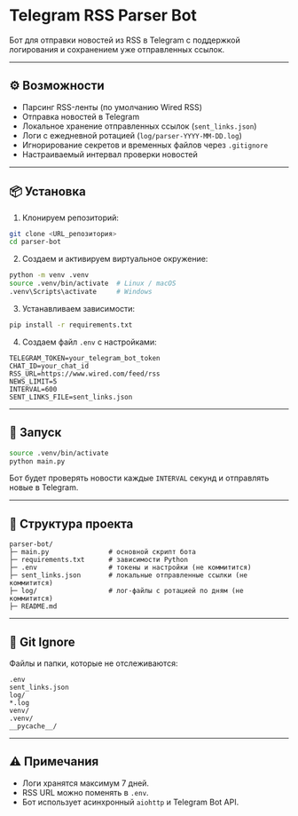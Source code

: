 # Telegram RSS Parser Bot

Бот для отправки новостей из RSS в Telegram с поддержкой логирования и сохранением уже отправленных ссылок.

---

## ⚙️ Возможности

* Парсинг RSS-ленты (по умолчанию Wired RSS)
* Отправка новостей в Telegram
* Локальное хранение отправленных ссылок (`sent_links.json`)
* Логи с ежедневной ротацией (`log/parser-YYYY-MM-DD.log`)
* Игнорирование секретов и временных файлов через `.gitignore`
* Настраиваемый интервал проверки новостей

---

## 📦 Установка

1. Клонируем репозиторий:

```bash
git clone <URL_репозитория>
cd parser-bot
```

2. Создаем и активируем виртуальное окружение:

```bash
python -m venv .venv
source .venv/bin/activate  # Linux / macOS
.venv\Scripts\activate     # Windows
```

3. Устанавливаем зависимости:

```bash
pip install -r requirements.txt
```

4. Создаем файл `.env` с настройками:

```env
TELEGRAM_TOKEN=your_telegram_bot_token
CHAT_ID=your_chat_id
RSS_URL=https://www.wired.com/feed/rss
NEWS_LIMIT=5
INTERVAL=600
SENT_LINKS_FILE=sent_links.json
```

---

## 🚀 Запуск

```bash
source .venv/bin/activate
python main.py
```

Бот будет проверять новости каждые `INTERVAL` секунд и отправлять новые в Telegram.

---

## 📂 Структура проекта

```
parser-bot/
├─ main.py               # основной скрипт бота
├─ requirements.txt      # зависимости Python
├─ .env                  # токены и настройки (не коммитится)
├─ sent_links.json       # локальные отправленные ссылки (не коммитится)
├─ log/                  # лог-файлы с ротацией по дням (не коммитится)
├─ README.md
```

---

## 📌 Git Ignore

Файлы и папки, которые не отслеживаются:

```
.env
sent_links.json
log/
*.log
venv/
.venv/
__pycache__/
```

---

## ⚠️ Примечания

* Логи хранятся максимум 7 дней.
* RSS URL можно поменять в `.env`.
* Бот использует асинхронный `aiohttp` и Telegram Bot API.
